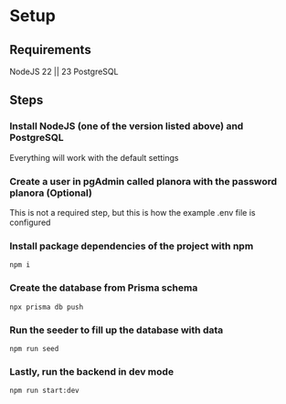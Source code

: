 # Setup
## Requirements
NodeJS 22 || 23
PostgreSQL

## Steps
### Install NodeJS (one of the version listed above) and PostgreSQL
Everything will work with the default settings

### Create a user in pgAdmin called planora with the password planora (Optional)
This is not a required step, but this is how the example .env file is configured

### Install package dependencies of the project with npm
```
npm i
```

### Create the database from Prisma schema
```
npx prisma db push
```

### Run the seeder to fill up the database with data
```
npm run seed
```

### Lastly, run the backend in dev mode
```
npm run start:dev
```
